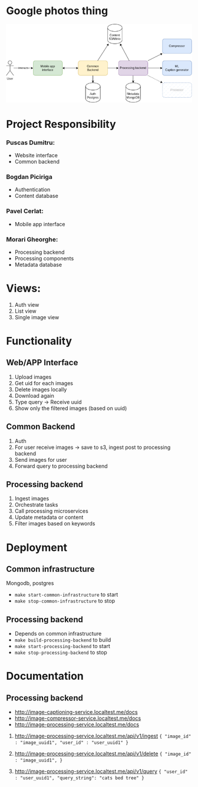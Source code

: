 # Google photos thing
![masters-sem-2.drawio.png](/resources%2Fmasters-sem-2.drawio.png)

# Project Responsibility
### Puscas Dumitru:
- Website interface
- Common backend
### Bogdan Piciriga
- Authentication
- Content database
### Pavel Cerlat:
- Mobile app interface
### Morari Gheorghe:
- Processing backend
- Processing components
- Metadata database

# Views:
1) Auth view
2) List view
3) Single image view

# Functionality
## Web/APP Interface
1) Upload images
2) Get uid for each images
3) Delete images locally
4) Download again
5) Type query -> Receive uuid
6) Show only the filtered images (based on uuid)
## Common Backend
1) Auth
2) For user receive images -> save to s3, ingest post to processing backend
3) Send images for user
4) Forward query to processing backend
## Processing backend
1) Ingest images
2) Orchestrate tasks
3) Call processing microservices
4) Update metadata or content
5) Filter images based on keywords

# Deployment
## Common infrastructure
Mongodb, postgres
- `make start-common-infrastructure` to start
- `make stop-common-infrastructure` to stop

## Processing backend
- Depends on common infrastructure
- `make build-processing-backend` to build
- `make start-processing-backend` to start
- `make stop-processing-backend` to stop


# Documentation


## Processing backend
- http://image-captioning-service.localtest.me/docs
- http://image-compressor-service.localtest.me/docs
- http://image-processing-service.localtest.me/docs

1) http://image-processing-service.localtest.me/api/v1/ingest
`{
    "image_id" : "image_uuid1",
    "user_id" : "user_uuid1"
}`

2) http://image-processing-service.localtest.me/api/v1/delete
`{
    "image_id" : "image_uuid1",
}`

3) http://image-processing-service.localtest.me/api/v1/query
`{
    "user_id" : "user_uuid1",
    "query_string": "cats bed tree"
}`
